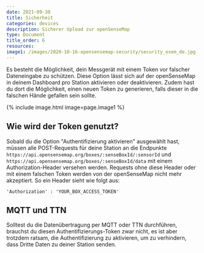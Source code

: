 ```yaml
---
date: 2021-09-30
title: Sicherheit
categories: devices
description: Sicherer Upload zur openSenseMap
type: Document
title_order: 6
resources:
image1: /images/2020-10-16-opensensemap-security/security_osem_de.jpg
---
```


Es besteht die Möglichkeit, dein Messgerät mit einem Token vor falscher Dateneingabe zu schützen. Diese Option lässt sich auf der openSenseMap in deinem Dashboard pro Station aktivieren oder deaktivieren. Zudem hast du dort die Möglichkeit, einen neuen Token zu generieren, falls dieser in die falschen Hände gefallen sein sollte.

{% include image.html image=page.image1 %}

## Wie wird der Token genutzt?

Sobald du die Option "Authentifizierung aktivieren" ausgewählt hast, müssen alle POST-Requests für deine Station an die Endpunkte `https://api.opensensemap.org/boxes/:senseBoxId/:sensorId` und `https://api.opensensemap.org/boxes/:senseBoxId/data` mit einem Authorization-Header versehen werden. Requests ohne diese Header oder mit einem falschen Token werden von der openSenseMap nicht mehr akzeptiert. So ein Header sieht wie folgt aus:

```
'Authorization' : 'YOUR_BOX_ACCESS_TOKEN'
```

## MQTT und TTN

Solltest du die Datenübertragung per MQTT oder TTN durchführen, brauchst du diesen Authentifizierungs-Token zwar nicht, es ist aber trotzdem ratsam, die Authentifizierung zu aktivieren, um zu verhindern, dass Dritte Daten zu deiner Station senden.

